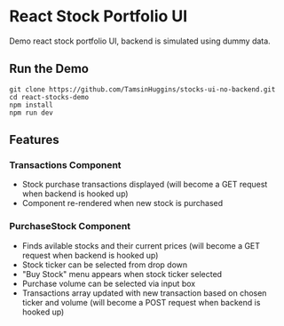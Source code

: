 # React Stock Portfolio UI 

Demo react stock portfolio UI, backend is simulated using dummy data.

## Run the Demo

```
git clone https://github.com/TamsinHuggins/stocks-ui-no-backend.git
cd react-stocks-demo
npm install
npm run dev

```


## Features
### Transactions Component
- Stock purchase transactions displayed (will become a GET request when backend is hooked up)
- Component re-rendered when new stock is purchased


### PurchaseStock Component
- Finds avilable stocks and their current prices (will become a GET request when backend is hooked up)
- Stock ticker can be selected from drop down
- "Buy Stock" menu appears when stock ticker selected 
-  Purchase volume can be selected via input box
- Transactions array updated with new transaction based on chosen ticker and volume (will become a POST request when backend is hooked up)

